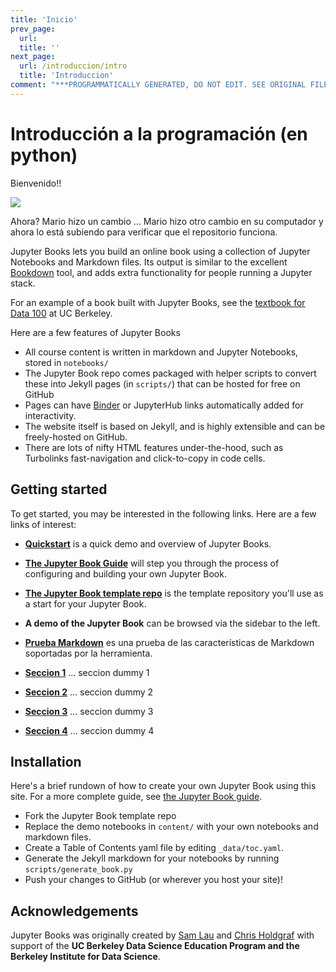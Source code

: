 ```yaml
---
title: 'Inicio'
prev_page:
  url: 
  title: ''
next_page:
  url: /introduccion/intro
  title: 'Introduccion'
comment: "***PROGRAMMATICALLY GENERATED, DO NOT EDIT. SEE ORIGINAL FILES IN /content***"
---
```

# Introducción a la programación (en python)

Bienvenido!!

![](https://media.giphy.com/media/yoJC2A59OCZHs1LXvW/giphy.gif)

Ahora?
Mario hizo un cambio ... 
Mario hizo otro cambio en su computador y ahora lo está subiendo para verificar que el repositorio funciona.

Jupyter Books lets you build an online book using a collection of Jupyter Notebooks
and Markdown files. Its output is similar to the excellent [Bookdown](https://bookdown.org/yihui/bookdown/) tool,
and adds extra functionality for people running a Jupyter stack.

For an example of a book built with Jupyter Books, see the [textbook for Data 100](https://www.textbook.ds100.org/) at UC Berkeley.

Here are a few features of Jupyter Books

* All course content is written in markdown and Jupyter Notebooks, stored in `notebooks/`
* The Jupyter Book repo comes packaged with helper scripts to convert these into Jekyll pages (in `scripts/`) that can be hosted for free on GitHub
* Pages can have [Binder](https://mybinder.org) or JupyterHub links automatically added for interactivity.
* The website itself is based on Jekyll, and is highly extensible and can be freely-hosted on GitHub.
* There are lots of nifty HTML features under-the-hood, such as Turbolinks fast-navigation and
  click-to-copy in code cells.

## Getting started

To get started, you may be interested in the following links.
Here are a few links of interest:

* **[Quickstart](features/features)** is a quick demo and overview of Jupyter Books.

* **[The Jupyter Book Guide](guide/01_overview)**
  will step you through the process of configuring and building your own Jupyter Book.

* **[The Jupyter Book template repo](https://github.com/jupyter/jupyter-book)** is the template
  repository you'll use as a start for your Jupyter Book.

* **A demo of the Jupyter Book** can be browsed via the sidebar to the left.

* **[Prueba Markdown](features/prueba)** es una prueba de las características de Markdown soportadas por la herramienta.

* **[Seccion 1](features/seccion1)**  ... seccion dummy 1

* **[Seccion 2](features/seccion2)**  ... seccion dummy 2

* **[Seccion 3](features/seccion3)**  ... seccion dummy 3

* **[Seccion 4](features/seccion4)**  ... seccion dummy 4


## Installation

Here's a brief rundown of how to create your own Jupyter Book using this site. For a more
complete guide, see [the Jupyter Book guide](guide/01_overview).

* Fork the Jupyter Book template repo
* Replace the demo notebooks in `content/` with your own notebooks and markdown files.
* Create a Table of Contents yaml file by editing `_data/toc.yaml`.
* Generate the Jekyll markdown for your notebooks by running `scripts/generate_book.py`
* Push your changes to GitHub (or wherever you host your site)!

## Acknowledgements

Jupyter Books was originally created by [Sam Lau][sam] and [Chris Holdgraf][chris]
with support of the **UC Berkeley Data Science Education Program and the Berkeley
Institute for Data Science**.

[sam]: http://www.samlau.me/
[chris]: https://predictablynoisy.com
